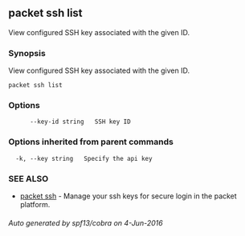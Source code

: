 ## packet ssh list

View configured SSH key associated with the given ID.

### Synopsis


View configured SSH key associated with the given ID.

```
packet ssh list
```

### Options

```
      --key-id string   SSH key ID
```

### Options inherited from parent commands

```
  -k, --key string   Specify the api key
```

### SEE ALSO
* [packet ssh](packet_ssh.md)	 - Manage your ssh keys for secure login in the packet platform.

###### Auto generated by spf13/cobra on 4-Jun-2016
